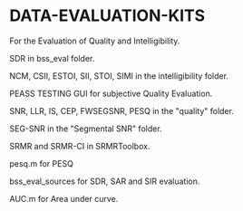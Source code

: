 # DATA-EVALUATION-KITS

For the Evaluation of Quality and Intelligibility. 

SDR in bss_eval folder.

NCM, CSII, ESTOI, SII, STOI, SIMI in the intelligibility folder.

PEASS TESTING GUI for subjective Quality Evaluation.

SNR, LLR, IS, CEP, FWSEGSNR, PESQ in the "quality" folder.

SEG-SNR in the "Segmental SNR" folder.

SRMR and SRMR-CI in SRMRToolbox.

pesq.m for PESQ

bss_eval_sources for SDR, SAR and SIR evaluation.

AUC.m for Area under curve.
